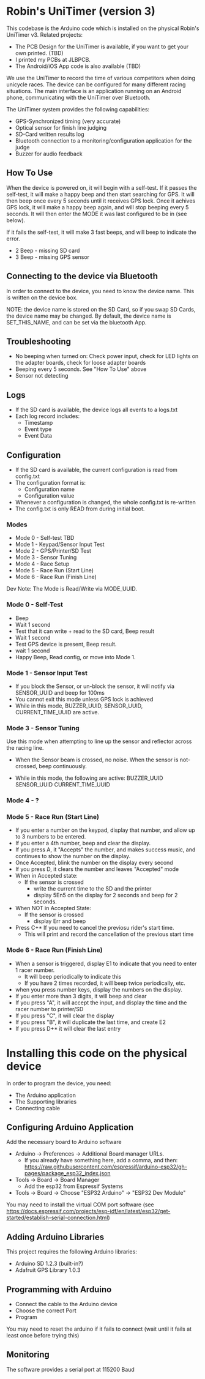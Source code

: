 # Robin's UniTimer (version 3)

This codebase is the Arduino code which is installed on the physical Robin's UniTimer v3.
Related projects:
- The PCB Design for the UniTimer is available, if you want to get your own printed. (TBD)
- I printed my PCBs at JLBPCB.
- The Android/iOS App code is also available (TBD)

We use the UniTimer to record the time of various competitors when doing unicycle races.
The device can be configured for many different racing situations.
The main interface is an application running on an Android phone, communicating with the UniTimer over Bluetooth.

The UniTimer system provides the following capabilities:
- GPS-Synchronized timing (very accurate)
- Optical sensor for finish line judging
- SD-Card written results log
- Bluetooth connection to a monitoring/configuration application for the judge
- Buzzer for audio feedback

## How To Use

When the device is powered on, it will begin with a self-test.
If it passes the self-test, it will make a happy beep and then start searching for GPS.
It will then beep once every 5 seconds until it receives GPS lock.
Once it achives GPS lock, it will make a happy beep again, and will stop beeping every 5 seconds.
It will then enter the MODE it was last configured to be in (see below).

If it fails the self-test, it will make 3 fast beeps, and will beep to indicate the error.
- 2 Beep - missing SD card
- 3 Beep - missing GPS sensor

## Connecting to the device via Bluetooth

In order to connect to the device, you need to know the device name.
This is written on the device box.

NOTE: the device name is stored on the SD Card, so if you swap SD Cards, the device name may be changed.
By default, the device name is SET_THIS_NAME, and can be set via the bluetooth App.

## Troubleshooting

- No beeping when turned on: Check power input, check for LED lights on the adapter boards, check for loose adapter boards
- Beeping every 5 seconds. See "How To Use" above
- Sensor not detecting

## Logs

- If the SD card is available, the device logs all events to a logs.txt
- Each log record includes:
  - Timestamp
  - Event type
  - Event Data

## Configuration

- If the SD card is available, the current configuration is read from config.txt
- The configuration format is:
  - Configuration name
  - Configuration value
- Whenever a configuration is changed, the whole config.txt is re-written
- The config.txt is only READ from during initial boot.

### Modes

- Mode 0 - Self-test
TBD
- Mode 1 - Keypad/Sensor Input Test
- Mode 2 - GPS/Printer/SD Test
- Mode 3 - Sensor Tuning
- Mode 4 - Race Setup
- Mode 5 - Race Run (Start Line)
- Mode 6 - Race Run (Finish Line)

Dev Note: The Mode is Read/Write via MODE_UUID.

### Mode 0 - Self-Test

- Beep
- Wait 1 second
- Test that it can write + read to the SD card, Beep result
- Wait 1 second
- Test GPS device is present, Beep result.
- wait 1 second
- Happy Beep, Read config, or move into Mode 1.

### Mode 1 - Sensor Input Test

- If you block the Sensor, or un-block the sensor, it will notify via SENSOR_UUID and beep for 100ms
- You cannot exit this mode unless GPS lock is achieved
- While in this mode, BUZZER_UUID, SENSOR_UUID, CURRENT_TIME_UUID are active.

### Mode 3 - Sensor Tuning

Use this mode when attempting to line up the sensor and reflector across the racing line.

- When the Sensor beam is crossed, no noise. When the sensor is not-crossed, beep continuously.

- While in this mode, the following are active: BUZZER_UUID SENSOR_UUID CURRENT_TIME_UUID

### Mode 4 - ?

### Mode 5 - Race Run (Start Line)

- If you enter a number on the keypad, display that number, and allow up to 3 numbers to be entered.
- If you enter a 4th number, beep and clear the display.
- If you press A, it "Accepts" the number, and makes success music, and continues to show the number on the display.
- Once Accepted, blink the number on the display every second
- If you press D, it clears the number and leaves "Accepted" mode
- When in Accepted state:
  - If the sensor is crossed
    - write the current time to the SD and the printer
    - display 5En5 on the display for 2 seconds and beep for 2 seconds.
- When NOT in Accepted State:
  - If the sensor is crossed
    - display Err and beep
- Press C+* If you need to cancel the previosu rider's start time.
  - This will print and record the cancellation of the previous start time

### Mode 6 - Race Run (Finish Line)

- When a sensor is triggered, display E1 to indicate that you need to enter 1 racer number.
  - It will beep periodically to indicate this
  - If you have 2 times recorded, it will beep twice periodically, etc.
- when you press number keys, display the numbers on the display.
- If you enter more than 3 digits, it will beep and clear
- If you press "A", it will accept the input, and display the time and the racer number to printer/SD
- If you press "C", it will clear the display
- If you press "B", it will duplicate the last time, and create E2
- If you press D+* it will clear the last entry


# Installing this code on the physical device

In order to program the device, you need:
- The Arduino application
- The Supporting libraries
- Connecting cable

## Configuring Arduino Application

Add the necessary board to Arduino software
- Arduino -> Preferences -> Additional Board manager URLs.
  - If you already have something here, add a comma, and then: https://raw.githubusercontent.com/espressif/arduino-esp32/gh-pages/package_esp32_index.json
- Tools -> Board -> Board Manager
  - Add the esp32 from Espressif Systems
- Tools -> Board -> Choose "ESP32 Arduino" -> "ESP32 Dev Module"

You may need to install the virtual COM port software (see https://docs.espressif.com/projects/esp-idf/en/latest/esp32/get-started/establish-serial-connection.html)

## Adding Arduino Libraries

This project requires the following Arduino libraries:
- Arduino SD 1.2.3 (built-in?)
- Adafruit GPS Library 1.0.3

## Programming with Arduino
- Connect the cable to the Arduino device
- Choose the correct Port
- Program

You may need to reset the arduino if it fails to connect (wait until it fails at least once before trying this)

## Monitoring

The software provides a serial port at 115200 Baud
